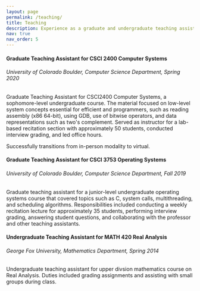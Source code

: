 ```yaml
---
layout: page
permalink: /teaching/
title: Teaching
description: Experience as a graduate and undergraduate teaching assistant.
nav: true
nav_order: 5
---
```


#### Graduate Teaching Assistant for CSCI 2400 Computer Systems
###### University of Colorado Boulder, Computer Science Department, Spring 2020

Graduate Teaching Assistant for CSCI2400 Computer Systems, a sophomore-level undergraduate course. The material focused on low-level system concepts essential for efficient and programmers, such as reading assembly (x86 64-bit), using GDB, use of bitwise operators, and data representations such as two's complement. Served as instructor for a lab-based recitation section with approximately 50 students, conducted interview grading, and led office hours. 

Successfully transitions from in-person modality to virtual.

#### Graduate Teaching Assistant for CSCI 3753 Operating Systems
###### University of Colorado Boulder, Computer Science Department, Fall 2019

Graduate teaching assistant for a junior-level undergraduate operating systems course that covered topics such as C, system calls, multithreading, and scheduling algorithms. Responsibilities included conducting a weekly recitation lecture for approximately 35 students, performing interview grading, answering student questions, and collaborating with the professor and other teaching assistants.


#### Undergraduate Teaching Assistant for MATH 420 Real Analysis
###### George Fox University, Mathematics Department, Spring 2014

Undergraduate teaching assistant for upper divsion mathematics course on Real Analysis. Duties included grading assignments and assisting with small groups during class.
